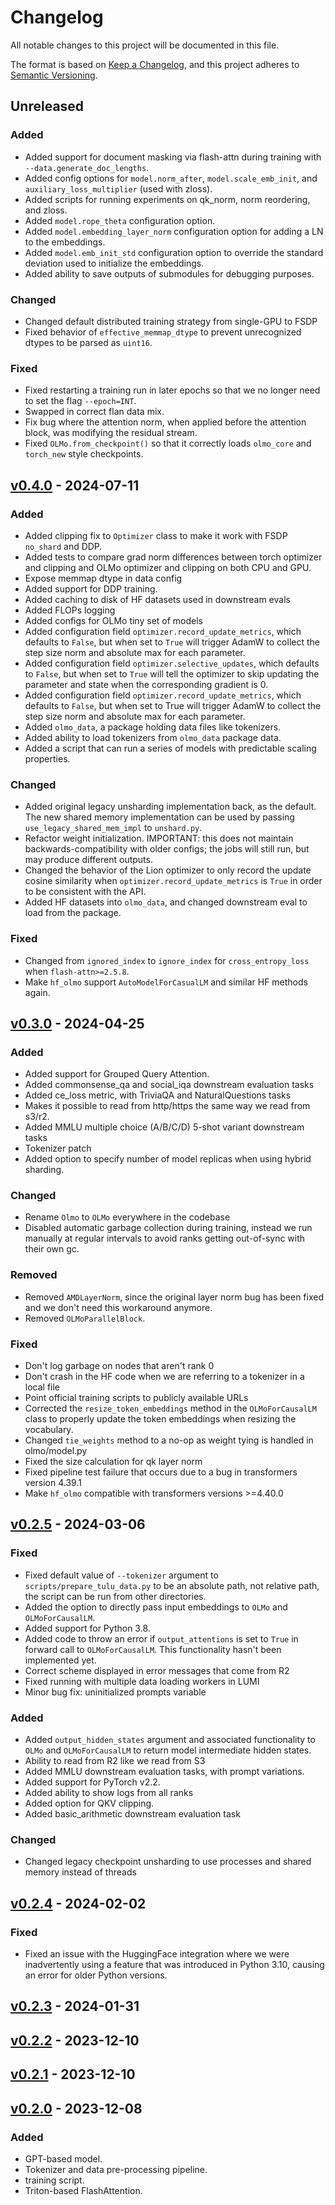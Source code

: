 # Changelog

All notable changes to this project will be documented in this file.

The format is based on [Keep a Changelog](https://keepachangelog.com/en/1.0.0/),
and this project adheres to [Semantic Versioning](https://semver.org/spec/v2.0.0.html).

## Unreleased

### Added

- Added support for document masking via flash-attn during training with `--data.generate_doc_lengths`.
- Added config options for `model.norm_after`, `model.scale_emb_init`, and `auxiliary_loss_multiplier` (used with zloss).
- Added scripts for running experiments on qk_norm, norm reordering, and zloss.
- Added `model.rope_theta` configuration option.
- Added `model.embedding_layer_norm` configuration option for adding a LN to the embeddings.
- Added `model.emb_init_std` configuration option to override the standard deviation used to initialize the embeddings.
- Added ability to save outputs of submodules for debugging purposes.

### Changed

- Changed default distributed training strategy from single-GPU to FSDP
- Fixed behavior of `effective_memmap_dtype` to prevent unrecognized dtypes to be parsed as `uint16`.

### Fixed

- Fixed restarting a training run in later epochs so that we no longer need to set the flag `--epoch=INT`.
- Swapped in correct flan data mix.
- Fix bug where the attention norm, when applied before the attention block, was modifying the residual stream.
- Fixed `OLMo.from_checkpoint()` so that it correctly loads `olmo_core` and `torch_new` style checkpoints.


## [v0.4.0](https://github.com/allenai/OLMo/releases/tag/v0.4.0) - 2024-07-11

### Added

- Added clipping fix to `Optimizer` class to make it work with FSDP `no_shard` and DDP.
- Added tests to compare grad norm differences between torch optimizer and clipping and OLMo optimizer and clipping on both CPU and GPU.
- Expose memmap dtype in data config
- Added support for DDP training.
- Added caching to disk of HF datasets used in downstream evals
- Added FLOPs logging
- Added configs for OLMo tiny set of models
- Added configuration field `optimizer.record_update_metrics`, which defaults to `False`, but when set to `True` will trigger AdamW to collect the step size norm and absolute max for each parameter.
- Added configuration field `optimizer.selective_updates`, which defaults to `False`, but when set to `True` will tell the optimizer to skip updating the parameter and state when the corresponding gradient is 0.
- Added configuration field `optimizer.record_update_metrics`, which defaults to `False`, but when set to True will trigger AdamW to collect the step size norm and absolute max for each parameter.
- Added `olmo_data`, a package holding data files like tokenizers.
- Added ability to load tokenizers from `olmo_data` package data.
- Added a script that can run a series of models with predictable scaling properties.

### Changed

- Added original legacy unsharding implementation back, as the default. The new
shared memory implementation can be used by passing `use_legacy_shared_mem_impl` to `unshard.py`.
- Refactor weight initialization. IMPORTANT: this does not maintain backwards-compatibility with older configs; the jobs will still run, but may produce different outputs.
- Changed the behavior of the Lion optimizer to only record the update cosine similarity when `optimizer.record_update_metrics` is `True` in order to be consistent with the API.
- Added HF datasets into `olmo_data`, and changed downstream eval to load from the package.

### Fixed

- Changed from `ignored_index` to `ignore_index` for `cross_entropy_loss` when `flash-attn>=2.5.8`.
- Make `hf_olmo` support `AutoModelForCasualLM` and similar HF methods again.

## [v0.3.0](https://github.com/allenai/OLMo/releases/tag/v0.3.0) - 2024-04-25

### Added

- Added support for Grouped Query Attention.
- Added commonsense_qa and social_iqa downstream evaluation tasks
- Added ce_loss metric, with TriviaQA and NaturalQuestions tasks
- Makes it possible to read from http/https the same way we read from s3/r2.
- Added MMLU multiple choice (A/B/C/D) 5-shot variant downstream tasks
- Tokenizer patch
- Added option to specify number of model replicas when using hybrid sharding.

### Changed

- Rename `Olmo` to `OLMo` everywhere in the codebase
- Disabled automatic garbage collection during training, instead we run manually at regular intervals to avoid ranks getting out-of-sync with their own gc.

### Removed

- Removed `AMDLayerNorm`, since the original layer norm bug has been fixed and we don't need this workaround anymore.
- Removed `OLMoParallelBlock`.

### Fixed

- Don't log garbage on nodes that aren't rank 0
- Don't crash in the HF code when we are referring to a tokenizer in a local file
- Point official training scripts to publicly available URLs
- Corrected the `resize_token_embeddings` method in the `OLMoForCausalLM` class to properly update the token embeddings when resizing the vocabulary.
- Changed `tie_weights` method to a no-op as weight tying is handled in olmo/model.py
- Fixed the size calculation for qk layer norm
- Fixed pipeline test failure that occurs due to a bug in transformers version 4.39.1
- Make `hf_olmo` compatible with transformers versions >=4.40.0

## [v0.2.5](https://github.com/allenai/OLMo/releases/tag/v0.2.5) - 2024-03-06

### Fixed

- Fixed default value of `--tokenizer` argument to `scripts/prepare_tulu_data.py` to be an absolute path, not relative path, the script can be run from other directories.
- Added the option to directly pass input embeddings to `OLMo` and `OLMoForCausalLM`.
- Added support for Python 3.8.
- Added code to throw an error if `output_attentions` is set to `True` in forward call to `OLMoForCausalLM`. This functionality hasn't been implemented yet.
- Correct scheme displayed in error messages that come from R2
- Fixed running with multiple data loading workers in LUMI
- Minor bug fix: uninitialized prompts variable

### Added
- Added `output_hidden_states` argument and associated functionality to `OLMo` and `OLMoForCausalLM` to return model intermediate hidden states.
- Ability to read from R2 like we read from S3
- Added MMLU downstream evaluation tasks, with prompt variations.
- Added support for PyTorch v2.2.
- Added ability to show logs from all ranks
- Added option for QKV clipping.
- Added basic_arithmetic downstream evaluation task

### Changed

- Changed legacy checkpoint unsharding to use processes and shared memory instead of threads


## [v0.2.4](https://github.com/allenai/OLMo/releases/tag/v0.2.4) - 2024-02-02

### Fixed

- Fixed an issue with the HuggingFace integration where we were inadvertently using a feature that was introduced in Python 3.10, causing an error for older Python versions.

## [v0.2.3](https://github.com/allenai/OLMo/releases/tag/v0.2.3) - 2024-01-31

## [v0.2.2](https://github.com/allenai/LLM/releases/tag/v0.2.2) - 2023-12-10

## [v0.2.1](https://github.com/allenai/LLM/releases/tag/v0.2.1) - 2023-12-10

## [v0.2.0](https://github.com/allenai/LLM/releases/tag/v0.2.0) - 2023-12-08

### Added

- GPT-based model.
- Tokenizer and data pre-processing pipeline.
- training script.
- Triton-based FlashAttention.
